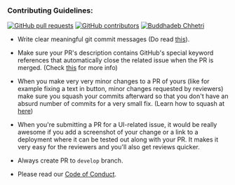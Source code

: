 ### Contributing Guidelines:

[![GitHub pull requests](https://img.shields.io/github/issues-pr-raw/GDSC-IIIT-Kalyani/Winter-of-Code-2.0-frontend?logo=git&logoColor=white)](https://github.com/GDSC-IIIT-Kalyani/Winter-of-Code-2.0-frontend/compare) [![GitHub contributors](https://img.shields.io/github/contributors/GDSC-IIIT-Kalyani/Winter-of-Code-2.0-frontend?logo=github)](https://github.com/GDSC-IIIT-Kalyani/Winter-of-Code-2.0-frontend/graphs/contributors) [![Buddhadeb Chhetri](https://img.shields.io/badge/Author-@Buddhad-gray.svg?colorA=gray&colorB=dodgerblue&logo=github)](https://github.com/Buddhad/)

- Write clear meaningful git commit messages (Do read [this](http://chris.beams.io/posts/git-commit/)).

- Make sure your PR's description contains GitHub's special keyword references that automatically close the related issue when the PR is merged. (Check [this](https://github.com/blog/1506-closing-issues-via-pull-requests) for more info)

- When you make very very minor changes to a PR of yours (like for example fixing a text in button, minor changes requested by reviewers) make sure you squash your commits afterward so that you don't have an absurd number of commits for a very small fix. (Learn how to squash at [here](https://davidwalsh.name/squash-commits-git))

- When you're submitting a PR for a UI-related issue, it would be really awesome if you add a screenshot of your change or a link to a deployment where it can be tested out along with your PR. It makes it very easy for the reviewers and you'll also get reviews quicker.

- Always create PR to `develop` branch.

- Please read our [Code of Conduct](./CODE_OF_CONDUCT.md).